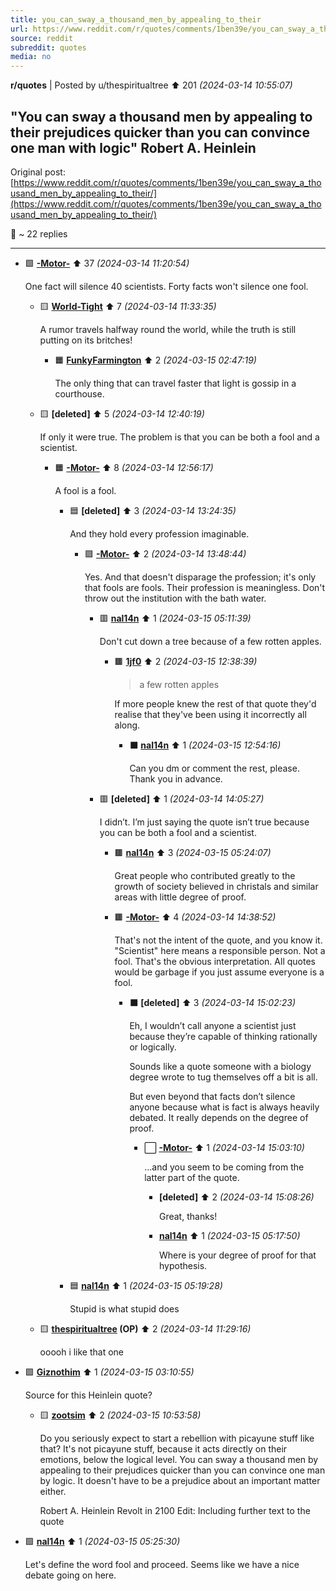 ```yaml
---
title: you_can_sway_a_thousand_men_by_appealing_to_their
url: https://www.reddit.com/r/quotes/comments/1ben39e/you_can_sway_a_thousand_men_by_appealing_to_their/
source: reddit
subreddit: quotes
media: no
---
```

**r/quotes** | Posted by u/thespiritualtree ⬆️ 201 _(2024-03-14 10:55:07)_

## "You can sway a thousand men by appealing to their prejudices quicker than you can convince one man with logic" Robert A. Heinlein

Original post: [https://www.reddit.com/r/quotes/comments/1ben39e/you_can_sway_a_thousand_men_by_appealing_to_their/](https://www.reddit.com/r/quotes/comments/1ben39e/you_can_sway_a_thousand_men_by_appealing_to_their/)

💬 ~ 22 replies

---

* 🟩 **[-Motor-](https://www.reddit.com/user/-Motor-)** ⬆️ 37 _(2024-03-14 11:20:54)_

	One fact will silence 40 scientists. Forty facts won't silence one fool.

	* 🟨 **[World-Tight](https://www.reddit.com/user/World-Tight)** ⬆️ 7 _(2024-03-14 11:33:35)_

		A rumor travels halfway round the world, while the truth is still putting on its britches!

		* 🟧 **[FunkyFarmington](https://www.reddit.com/user/FunkyFarmington)** ⬆️ 2 _(2024-03-15 02:47:19)_

			The only thing that can travel faster that light is gossip in a courthouse.

	* 🟨 **[deleted]** ⬆️ 5 _(2024-03-14 12:40:19)_

		If only it were true.  The problem is that you can be both a fool and a scientist.

		* 🟧 **[-Motor-](https://www.reddit.com/user/-Motor-)** ⬆️ 8 _(2024-03-14 12:56:17)_

			A fool is a fool.

			* 🟦 **[deleted]** ⬆️ 3 _(2024-03-14 13:24:35)_

				And they hold every profession imaginable.

				* 🟪 **[-Motor-](https://www.reddit.com/user/-Motor-)** ⬆️ 2 _(2024-03-14 13:48:44)_

					Yes. And that doesn't disparage the profession; it's only that fools are fools.  Their profession is meaningless. Don't throw out the institution with the bath water.

					* 🟥 **[nal14n](https://www.reddit.com/user/nal14n)** ⬆️ 1 _(2024-03-15 05:11:39)_

						Don't cut down a tree because of a few rotten apples.

						* 🟫 **[1jf0](https://www.reddit.com/user/1jf0)** ⬆️ 2 _(2024-03-15 12:38:39)_

							> a few rotten apples
							
							If more people knew the rest of that quote they'd realise that they've been using it incorrectly all along.

							* ⬛️ **[nal14n](https://www.reddit.com/user/nal14n)** ⬆️ 1 _(2024-03-15 12:54:16)_

								Can you dm or comment the rest, please. Thank you in advance.

					* 🟥 **[deleted]** ⬆️ 1 _(2024-03-14 14:05:27)_

						I didn’t.  I’m just saying the quote isn’t true because you can be both a fool and a scientist.

						* 🟫 **[nal14n](https://www.reddit.com/user/nal14n)** ⬆️ 3 _(2024-03-15 05:24:07)_

							Great people who contributed greatly to the growth of society believed in christals and similar areas with little degree of proof.

						* 🟫 **[-Motor-](https://www.reddit.com/user/-Motor-)** ⬆️ 4 _(2024-03-14 14:38:52)_

							That's not the intent of the quote, and you know it. "Scientist" here means a responsible person. Not a fool. That's the obvious interpretation. All quotes would be garbage if you just assume everyone is a fool.

							* ⬛️ **[deleted]** ⬆️ 3 _(2024-03-14 15:02:23)_

								Eh, I wouldn’t call anyone a scientist just because they’re capable of thinking rationally or logically.
								
								Sounds like a quote someone with a biology degree wrote to tug themselves off a bit is all.
								
								But even beyond that facts don’t silence anyone because what is fact is always heavily debated.  It really depends on the degree of proof.

								* ⬜️ **[-Motor-](https://www.reddit.com/user/-Motor-)** ⬆️ 1 _(2024-03-14 15:03:10)_

									...and you seem to be coming from the latter part of the quote.

									*  **[deleted]** ⬆️ 2 _(2024-03-14 15:08:26)_

										Great, thanks!

									*  **[nal14n](https://www.reddit.com/user/nal14n)** ⬆️ 1 _(2024-03-15 05:17:50)_

										Where is your degree of proof for that hypothesis.

			* 🟦 **[nal14n](https://www.reddit.com/user/nal14n)** ⬆️ 1 _(2024-03-15 05:19:28)_

				Stupid is what stupid does

	* 🟨 **[thespiritualtree](https://www.reddit.com/user/thespiritualtree) (OP)** ⬆️ 2 _(2024-03-14 11:29:16)_

		ooooh i like that one

* 🟩 **[Giznothim](https://www.reddit.com/user/Giznothim)** ⬆️ 1 _(2024-03-15 03:10:55)_

	Source for this Heinlein quote?

	* 🟨 **[zootsim](https://www.reddit.com/user/zootsim)** ⬆️ 2 _(2024-03-15 10:53:58)_

		Do you seriously expect to start a rebellion with picayune stuff like that?
		It's not picayune stuff, because it acts directly on their emotions, below the logical level. You can sway a thousand men by appealing to their prejudices quicker than you can convince one man by logic. It doesn't have to be a prejudice about an important matter either.
		
		
		Robert A. Heinlein
		Revolt in 2100
		Edit: Including further text to the quote

* 🟩 **[nal14n](https://www.reddit.com/user/nal14n)** ⬆️ 1 _(2024-03-15 05:25:30)_

	Let's define the word fool and proceed. Seems like we have a nice debate going on here.


